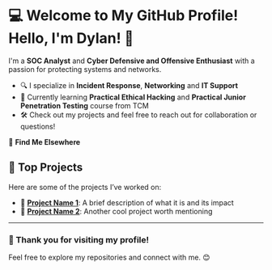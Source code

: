 # 💻 Welcome to My GitHub Profile! Hello, I'm Dylan! 👋

I'm a **SOC Analyst** and **Cyber Defensive and Offensive Enthusiast** with a passion for protecting systems and networks.  

- 🔍 I specialize in **Incident Response**, **Networking** and **IT Support** 
- 🌱 Currently learning **Practical Ethical Hacking** and **Practical Junior Penetration Testing** course from TCM
- 🛠️ Check out my projects and feel free to reach out for collaboration or questions!  

🔗 **Find Me Elsewhere**  



## 🚀 Top Projects
Here are some of the projects I’ve worked on:  
- 🔗 **[Project Name 1](https://github.com/YourUsername/ProjectName1)**: A brief description of what it is and its impact  
- 🔗 **[Project Name 2](https://github.com/YourUsername/ProjectName2)**: Another cool project worth mentioning  

---

### 🌟 Thank you for visiting my profile!  
Feel free to explore my repositories and connect with me. 😊
